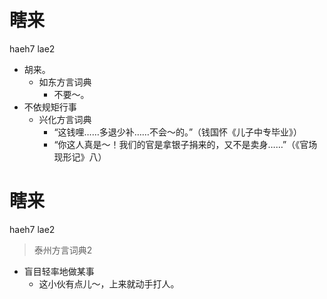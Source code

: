 # 瞎来
haeh7 lae2
+ 胡来。
  * 如东方言词典
    - 不要～。
+ 不依规矩行事
  * 兴化方言词典
    - “这钱哩……多退少补……不会～的。”（钱国怀《儿子中专毕业》）
    - “你这人真是～！我们的官是拿银子捐来的，又不是卖身……”（《官场现形记》八）


# 瞎来
haeh7 lae2
> 泰州方言词典2
- 盲目轻率地做某事
  - 这小伙有点儿～，上来就动手打人。